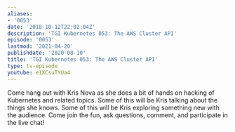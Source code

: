 ```yaml
---
aliases:
- '0053'
date: '2018-10-12T22:02:04Z'
description: 'TGI Kubernetes 053: The AWS Cluster API'
episode: '0053'
lastmod: '2021-04-20'
publishdate: '2020-08-10'
title: 'TGI Kubernetes 053: The AWS Cluster API'
type: tv-episode
youtube: e1XCsuTYUa4
---
```


Come hang out with Kris Nova as she does a bit of hands on hacking of Kubernetes and related topics. Some of this will be Kris talking about the things she knows. Some of this will be Kris exploring something new with the audience. Come join the fun, ask questions, comment, and participate in the live chat!